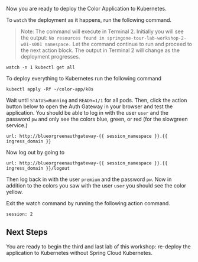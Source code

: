 Now you are ready to deploy the Color Application to Kubernetes.

To `watch` the deployment as it happens, run the following command.
> Note: The command will execute in Terminal 2.
> Initially you will see the output: `No resources found in springone-tour-lab-workshop-2-w01-s001 namespace.`
> Let the command continue to run and proceed to the next action block.
> The output in Terminal 2 will change as the deployment progresses.
```execute-2
watch -n 1 kubectl get all
```

To deploy everything to Kubernetes run the following command

```execute-1
kubectl apply -Rf ~/color-app/k8s
```

Wait until `STATUS=Running` and `READY=1/1` for all pods. 
Then, click the action button below to open the Auth Gateway in your browser and test the application.
You should be able to log in with the user `user` and the password `pw` and only see the colors blue, green, or red (for the slowgreen service.)

```dashboard:open-url
url: http://blueorgreenauthgateway-{{ session_namespace }}.{{ ingress_domain }}
```

Now log out by going to

```dashboard:open-url
url: http://blueorgreenauthgateway-{{ session_namespace }}.{{ ingress_domain }}/logout
```

Then log back in with the user `premium` and the password `pw`.
Now in addition to the colors you saw with the user `user` you should see the color yellow.

Exit the watch command by running the following action command.

```terminal:interrupt
session: 2
```

## Next Steps
You are ready to begin the third and last lab of this workshop: re-deploy the application to Kubernetes without Spring Cloud Kubernetes.
